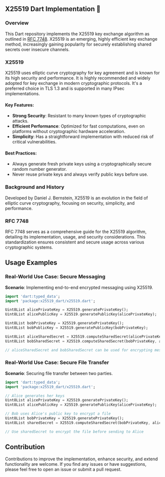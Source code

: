 ## X25519 Dart Implementation 🔐

### Overview

This Dart repository implements the X25519 key exchange algorithm as outlined in [RFC 7748](https://www.rfc-editor.org/rfc/rfc7748). X25519 is an emerging, highly efficient key exchange method, increasingly gaining popularity for securely establishing shared secrets over insecure channels.

### X25519

X25519 uses elliptic curve cryptography for key agreement and is known for its high security and performance. It is highly recommended and widely adopted for key exchange in modern cryptographic protocols. It's a preferred choice in TLS 1.3 and is supported in many IPsec implementations.

#### Key Features:
- **Strong Security**: Resistant to many known types of cryptographic attacks.
- **Efficient Performance**: Optimized for fast computations, even on platforms without cryptographic hardware acceleration.
- **Simplicity**: Has a straightforward implementation with reduced risk of critical vulnerabilities.

#### Best Practices:
- Always generate fresh private keys using a cryptographically secure random number generator.
- Never reuse private keys and always verify public keys before use.

### Background and History

Developed by Daniel J. Bernstein, X25519 is an evolution in the field of elliptic curve cryptography, focusing on security, simplicity, and performance.

### RFC 7748

RFC 7748 serves as a comprehensive guide for the X25519 algorithm, detailing its implementation, usage, and security considerations. This standardization ensures consistent and secure usage across various cryptographic systems.

## Usage Examples

### Real-World Use Case: Secure Messaging

**Scenario**: Implementing end-to-end encrypted messaging using X25519.

```dart
import 'dart:typed_data';
import 'package:x25519_dart/x25519.dart';

Uint8List alicePrivateKey = X25519.generatePrivateKey();
Uint8List alicePublicKey = X25519.generatePublicKey(alicePrivateKey);

Uint8List bobPrivateKey = X25519.generatePrivateKey();
Uint8List bobPublicKey = X25519.generatePublicKey(bobPrivateKey);

Uint8List aliceSharedSecret = X25519.computeSharedSecret(alicePrivateKey, bobPublicKey);
Uint8List bobSharedSecret = X25519.computeSharedSecret(bobPrivateKey, alicePublicKey);

// aliceSharedSecret and bobSharedSecret can be used for encrypting messages.
```

### Real-World Use Case: Secure File Transfer

**Scenario**: Securing file transfer between two parties.

```dart
import 'dart:typed_data';
import 'package:x25519_dart/x25519.dart';

// Alice generates her keys
Uint8List alicePrivateKey = X25519.generatePrivateKey();
Uint8List alicePublicKey = X25519.generatePublicKey(alicePrivateKey);

// Bob uses Alice's public key to encrypt a file
Uint8List bobPrivateKey = X25519.generatePrivateKey();
Uint8List sharedSecret = X25519.computeSharedSecret(bobPrivateKey, alicePublicKey);

// Use sharedSecret to encrypt the file before sending to Alice
```

## Contribution

Contributions to improve the implementation, enhance security, and extend functionality are welcome. If you find any issues or have suggestions, please feel free to open an issue or submit a pull request.